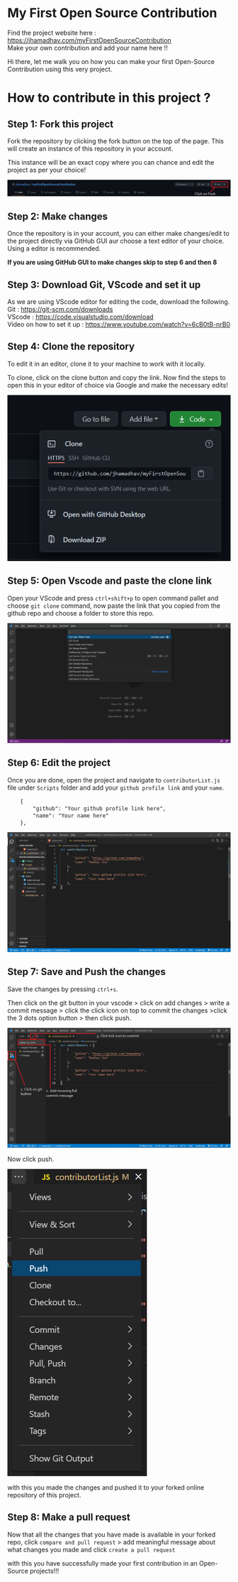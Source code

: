 # My First Open Source Contribution

Find the project website here : https://jhamadhav.com/myFirstOpenSourceContribution <br>
Make your own contribution and add your name here !! <br>

Hi there, let me walk you on how you can make your first Open-Source Contribution using this very project.

# How to contribute in this project ?

## Step 1: Fork this project

Fork the repository by clicking the fork button on the top of the page. This will create an instance of this repository in your account.

This instance will be an exact copy where you can chance and edit the project as per your choice!

<img src="./images/contributionSteps/fork.png">

## Step 2: Make changes
Once the repository is in your account, you can either make changes/edit to the project directly via GitHub GUI aur choose a text editor of your choice. Using a editor is recommended.

**If you are using GitHub GUI to make changes skip to step 6 and then 8**

## Step 3: Download Git, VScode and set it up

As we are using VScode editor for editing the code, download the following. <br>
Git : https://git-scm.com/downloads <br>
VScode : https://code.visualstudio.com/download <br>
Video on how to set it up : https://www.youtube.com/watch?v=6cB0tB-nrB0

## Step 4: Clone the repository

To edit it in an editor, clone it to your machine to work with it locally.

To clone, click on the clone button and copy the link.
Now find the steps to open this in your editor of choice via Google and make the necessary edits!

<img src="./images/contributionSteps/clone.png">

## Step 5: Open Vscode and paste the clone link

Open your VScode and press `ctrl+shift+p` to open command pallet and choose `git clone` command, now paste the link that you copied from the github repo and choose a folder to store this repo. 

<img src="./images/contributionSteps/vscodeClone.png">

## Step 6: Edit the project

Once you are done, open the project and navigate to `contributorList.js` file under `Scripts` folder and add your `github profile link` and your `name`.
```
    {
        "github": "Your github profile link here",
        "name": "Your name here"
    },
```

<img src="./images/contributionSteps/fileEdit.png">

## Step 7: Save and Push the changes

Save the changes by pressing `ctrl+s`. 

Then click on the git button in your vscode > click on add changes > write a commit message > click the click icon on top to commit the changes >click the 3 dots option button > then click push.

<img src="./images/contributionSteps/stageChanges.png">

Now click push.

<img src="./images/contributionSteps/push.png">

with this you made the changes and pushed it to your forked online repository of this project.

## Step 8: Make a pull request

Now that all the changes that you have made is available in your forked repo, click `compare and pull request` > add meaningful message about what changes you made and click `create a pull request`

with this you have successfully made your first contribution in an Open-Source projects!!!





